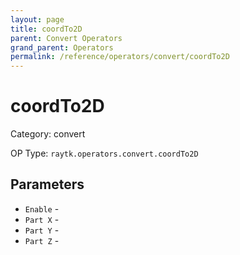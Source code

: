 ```yaml
---
layout: page
title: coordTo2D
parent: Convert Operators
grand_parent: Operators
permalink: /reference/operators/convert/coordTo2D
---
```


# coordTo2D



Category: convert

OP Type: `raytk.operators.convert.coordTo2D`

## Parameters

* `Enable` - 
* `Part X` - 
* `Part Y` - 
* `Part Z` -
